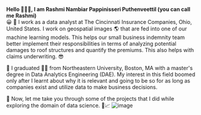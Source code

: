 **Hello	:wave::wave::wave:, I am Rashmi Nambiar Pappinisseri Puthenveettil (you can call me Rashmi)**  
:grinning:
:large_blue_circle: I work as a data analyst at The Cincinnati Insurance Companies, Ohio, United States. I work on geospatial images :earth_americas: that are fed into one of our machine learning models. This helps our small business indemnity team better implement their responsibilities in terms of analyzing potential damages to roof structures and quantify the premiums. This also helps with claims underwriting.	:sunglasses:

:large_blue_circle: I graduated :woman_student: from Northeastern University, Boston, MA with a master's degree in Data Analytics Engineering (DAE). My interest in this field boomed only after I learnt about why it is relevant and going to be so for as long as companies exist and utilize data to make business decisions.

:large_blue_circle: Now, let me take you through some of the projects that I did while exploring the domain of data science.	:flashlight::chart_with_upwards_trend:
![image](https://github.com/Rashmi-PP/MyReadme/assets/62315650/9a9f0b3c-27c3-4c2d-99b2-a90f7589c618)





